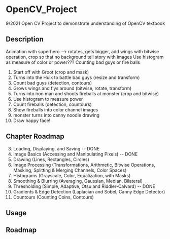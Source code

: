 # OpenCV_Project
 9/2021 Open CV Project to demonstrate understanding of OpenCV textbook

## Description
Animation with superhero --> rotates, gets bigger, add wings with bitwise operation, crop so that no background 
tell story with images
Use histogram as measure of color or power??? 
Counting bad guys or fire balls

1. Start off with Groot (crop and mask)
2. Turns into the Hulk to battle bad guys (resize and transform)
3. Count bad guys (detection, contours) 
4. Grows wings and flys around (bitwise, rotate, transform)
5. Turns into iron man and shoots fireballs at monster (crop and bitwise)
6. Use histogram to measure power
7. Count fireballs (detection, countours)
8. Show fireballs into color channel images
9. monster turns into canny noodle drawing
10. Draw happy face!


## Chapter Roadmap
3. Loading, Displaying, and Saving -- DONE
4. Image Basics (Accessing and Manipulating Pixels) -- DONE
5. Drawing (Lines, Rectangles, Circles)
6. Image Processing (Transformations, Arithmetic, Bitwise Operations, Masking, Splitting & Merging Channels, Color Spaces) 
7. Histograms (Grayscale, Color, Equalization, with Masks)
8. Smoothing & Blurring (Averaging, Gaussian, Median, Bilateral)
9. Thresholding (Simple, Adaptive, Otsu and Riddler-Calvard) -- DONE
10. Gradients & Edge Detection (Laplacian and Sobel, Canny Edge Detector)
11. Countours (Counting Coins, Contours)


## Usage



## Roadmap


